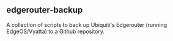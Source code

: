 ## edgerouter-backup

A collection of scripts to back up Ubiquiti's Edgerouter (running EdgeOS/Vyatta) to a Github repository.
